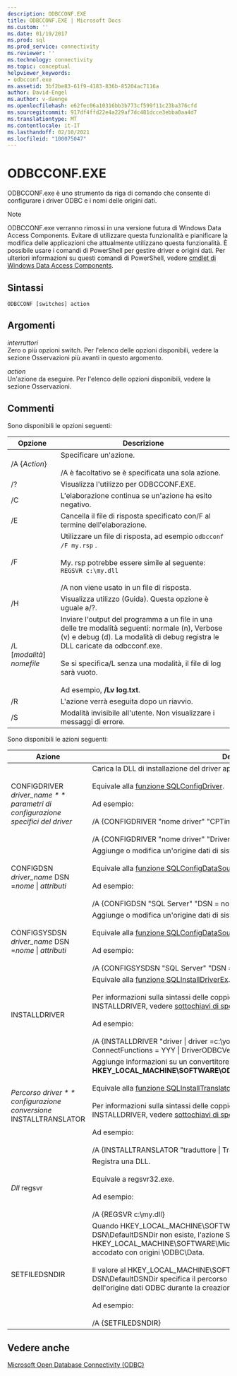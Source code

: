 ```yaml
---
description: ODBCCONF.EXE
title: ODBCCONF.EXE | Microsoft Docs
ms.custom: ''
ms.date: 01/19/2017
ms.prod: sql
ms.prod_service: connectivity
ms.reviewer: ''
ms.technology: connectivity
ms.topic: conceptual
helpviewer_keywords:
- odbcconf.exe
ms.assetid: 3bf2be83-61f9-4183-836b-85204ac7116a
author: David-Engel
ms.author: v-daenge
ms.openlocfilehash: e62fec06a10316bb3b773cf599f11c23ba376cfd
ms.sourcegitcommit: 917df4ffd22e4a229af7dc481dcce3ebba0aa4d7
ms.translationtype: MT
ms.contentlocale: it-IT
ms.lasthandoff: 02/10/2021
ms.locfileid: "100075047"
---
```

# <a name="odbcconfexe"></a>ODBCCONF.EXE
ODBCCONF.exe è uno strumento da riga di comando che consente di configurare i driver ODBC e i nomi delle origini dati.  
  
> [!NOTE]  
>  ODBCCONF.exe verranno rimossi in una versione futura di Windows Data Access Components. Evitare di utilizzare questa funzionalità e pianificare la modifica delle applicazioni che attualmente utilizzano questa funzionalità. È possibile usare i comandi di PowerShell per gestire driver e origini dati. Per ulteriori informazioni su questi comandi di PowerShell, vedere [cmdlet di Windows Data Access Components](/powershell/module/wdac).  
  
## <a name="syntax"></a>Sintassi  
  
```console  
ODBCCONF [switches] action  
```  
  
## <a name="arguments"></a>Argomenti  
 *interruttori*  
 Zero o più opzioni switch. Per l'elenco delle opzioni disponibili, vedere la sezione Osservazioni più avanti in questo argomento.  
  
 *action*  
 Un'azione da eseguire. Per l'elenco delle opzioni disponibili, vedere la sezione Osservazioni.  
  
## <a name="remarks"></a>Commenti  
 Sono disponibili le opzioni seguenti:  
  
|Opzione|Descrizione|  
|------------|-----------------|  
|/A {*Action*}|Specificare un'azione.<br /><br /> /A è facoltativo se è specificata una sola azione.|  
|/?|Visualizza l'utilizzo per ODBCCONF.EXE.|  
|/C|L'elaborazione continua se un'azione ha esito negativo.|  
|/E|Cancella il file di risposta specificato con/F al termine dell'elaborazione.|  
|/F|Utilizzare un file di risposta, ad esempio `odbcconf /F my.rsp` .<br /><br /> My. rsp potrebbe essere simile al seguente: `REGSVR c:\my.dll`<br /><br /> /A non viene usato in un file di risposta.|  
|/H|Visualizza utilizzo (Guida). Questa opzione è uguale a/?.|  
|/L [*modalità*] *nomefile*|Inviare l'output del programma a un file in una delle tre modalità seguenti: normale (n), Verbose (v) e debug (d). La modalità di debug registra le DLL caricate da odbcconf.exe.<br /><br /> Se si specifica/L senza una modalità, il file di log sarà vuoto.<br /><br /> Ad esempio, **/Lv log.txt**.|  
|/R|L'azione verrà eseguita dopo un riavvio.|  
|/S|Modalità invisibile all'utente. Non visualizzare i messaggi di errore.|  
  
 Sono disponibili le azioni seguenti:  
  
|Azione|Descrizione|  
|------------|-----------------|  
|CONFIGDRIVER *driver_name * * parametri di configurazione specifici del driver*|Carica la DLL di installazione del driver appropriata e chiama la funzione **ConfigDriver** .<br /><br /> Equivale alla [funzione SQLConfigDriver](../odbc/reference/syntax/sqlconfigdriver-function.md).<br /><br /> Ad esempio:<br /><br /> /A {CONFIGDRIVER "nome driver" "CPTimeout = 60"}<br /><br /> /A {CONFIGDRIVER "nome driver" "DriverODBCVer = 03.80"}|  
|CONFIGDSN *driver_name* DSN =*nome* &#124; *attributi*|Aggiunge o modifica un'origine dati di sistema.<br /><br /> Equivale alla [funzione SQLConfigDataSource](../odbc/reference/syntax/sqlconfigdatasource-function.md).<br /><br /> Ad esempio:<br /><br /> /A {CONFIGDSN "SQL Server" "DSN = nome &#124; Server = srv"}|  
|CONFIGSYSDSN *driver_name* DSN =*nome* &#124; *attributi*|Aggiunge o modifica un'origine dati di sistema.<br /><br /> Equivale alla [funzione SQLConfigDataSource](../odbc/reference/syntax/sqlconfigdatasource-function.md).<br /><br /> Ad esempio:<br /><br /> /A {CONFIGSYSDSN "SQL Server" "DSN = nome &#124; Server = srv"}|  
|INSTALLDRIVER|Equivale alla [funzione SQLInstallDriverEx](../odbc/reference/syntax/sqlinstalldriverex-function.md).<br /><br /> Per informazioni sulla sintassi delle coppie parola chiave/valore passata a INSTALLDRIVER, vedere [sottochiavi di specifica del driver](../odbc/reference/install/driver-specification-subkeys.md).<br /><br /> Ad esempio:<br /><br /> /A {INSTALLDRIVER "driver &#124; driver =c:\your.dll &#124; Setup =c:\your.dll &#124; APILevel = 2 &#124; ConnectFunctions = YYY &#124; DriverODBCVer = 03.50 &#124; fileusage = 0 &#124; sqllevel = 1"}|  
|*Percorso driver * * configurazione conversione* INSTALLTRANSLATOR|Aggiunge informazioni su un convertitore alla chiave del registro di sistema **HKEY_LOCAL_MACHINE\SOFTWARE\ODBC\ODBCINST.INI \ODBC Translator** .<br /><br /> Equivale alla [funzione SQLInstallTranslatorEx](../odbc/reference/syntax/sqlinstalltranslatorex-function.md).<br /><br /> Per informazioni sulla sintassi delle coppie parola chiave/valore passata a INSTALLDRIVER, vedere [sottochiavi di specifica di Translator](../odbc/reference/install/translator-specification-subkeys.md).<br /><br /> Ad esempio:<br /><br /> /A {INSTALLTRANSLATOR "traduttore &#124; Translator =c:\my.dll &#124; Setup =c:\my.dll"}|  
|*Dll* regsvr|Registra una DLL.<br /><br /> Equivale a regsvr32.exe.<br /><br /> Ad esempio:<br /><br /> /A {REGSVR c:\my.dll}|  
|SETFILEDSNDIR|Quando HKEY_LOCAL_MACHINE\SOFTWARE\ODBC\ODBC.INI file \ODBC DSN\DefaultDSNDir non esiste, l'azione SETFILEDSNDIR la crea e assegna al valore HKEY_LOCAL_MACHINE\SOFTWARE\Microsoft\Windows\CurrentVersion\CommonFilesDir, accodato con origini \ODBC\Data.<br /><br /> Il valore al HKEY_LOCAL_MACHINE\SOFTWARE\ODBC\ODBC.INI file \ODBC DSN\DefaultDSNDir specifica il percorso predefinito utilizzato dall'amministratore dell'origine dati ODBC durante la creazione di un'origine dati basata su file.<br /><br /> Ad esempio:<br /><br /> /A {SETFILEDSNDIR}|  
  
## <a name="see-also"></a>Vedere anche  
 [Microsoft Open Database Connectivity (ODBC)](../odbc/microsoft-open-database-connectivity-odbc.md)
